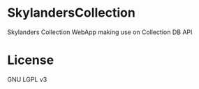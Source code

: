 SkylandersCollection
====================

Skylanders Collection WebApp making use on Collection DB API

License
=======

GNU LGPL v3
